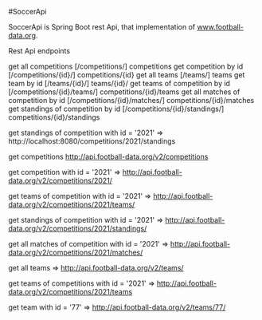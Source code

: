 #SoccerApi

SoccerApi is Spring Boot rest Api, that implementation of www.football-data.org.

Rest Api endpoints

get all competitions	[/competitions/]	competitions
get competition by id	[/competitions/{id}/]	competitions/{id}
get all teams	[/teams/]	teams
get team by id	[/teams/{id}/]	teams/{id}/
get teams of competition by id	[/competitions/{id}/teams/]	competitions/{id}/teams
get all matches of competition by id	[/competitions/{id}/matches/]	competitions/{id}/matches
get standings of competition by id	[/competitions/{id}/standings/]	competitions/{id}/standings



get standings of competition with id = '2021' => http://localhost:8080/competitions/2021/standings


get competitions http://api.football-data.org/v2/competitions

get competition with id = '2021'  =>  http://api.football-data.org/v2/competitions/2021/

get teams of competition with id = '2021'  =>  http://api.football-data.org/v2/competitions/2021/teams/

get standings of competition with id = '2021'  =>  http://api.football-data.org/v2/competitions/2021/standings/

get all matches of competition with id = '2021'  =>  http://api.football-data.org/v2/competitions/2021/matches/

get all teams  =>  http://api.football-data.org/v2/teams/

get teams of competitions with id = '2021'  =>  http://api.football-data.org/v2/competitions/2021/teams

get team with id = '77'  =>  http://api.football-data.org/v2/teams/77/